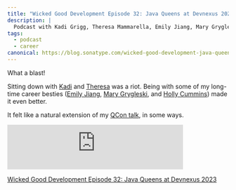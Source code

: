 ```yaml
---
title: "Wicked Good Development Episode 32: Java Queens at Devnexus 2023"
description: |
  Podcast with Kadi Grigg, Theresa Mammarella, Emily Jiang, Mary Grygleski, and Holly Cummins.
tags:
  - podcast
  - career
canonical: https://blog.sonatype.com/wicked-good-development-java-queens-at-devnexus-2023
---
```


What a blast! 

Sitting down with [Kadi](https://www.linkedin.com/in/kadi-grigg) and [Theresa](https://www.linkedin.com/in/tmammarella/) was a riot. Being with some of my long-time career besties ([Emily Jiang](https://www.linkedin.com/in/emilyfhjiang/), [Mary Grygleski](https://www.linkedin.com/in/mary-grygleski/), and [Holly Cummins](https://www.linkedin.com/in/holly-k-cummins/)) made it even better.

It felt like a natural extension of my [QCon talk](2023-03-28-qcon-london-go-your-own-way.md), in some ways.

<iframe src="https://podcasters.spotify.com/pod/show/wickedgooddevelopment/embed/episodes/Episode-32-Java-Queens-at-Devnexus-2023-e235n14/a-a9oc5po" height="102px" width="400px" frameborder="0" scrolling="no"></iframe>

[Wicked Good Development Episode 32: Java Queens at Devnexus 2023](https://blog.sonatype.com/wicked-good-development-java-queens-at-devnexus-2023)